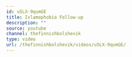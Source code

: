 ```yaml
---
id: u5LX-9qumGE
title: Islamophobia Follow-up
description: ""
source: youtube
channel: thefinnishbolshevik
type: video
url: /thefinnishbolshevik/videos/u5LX-9qumGE/
---
```

